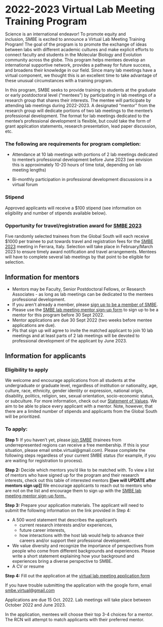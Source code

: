 <nav class="navbar navbar-default navbar-fixed-top navbar-custom">
<div class="container-fluid">
<div id="main-navbar" class="collapse navbar-collapse">

<span style="font-size: 2rem; font-weight: bold; letter-spacing: 0px;">2022-2023 Virtual Lab Meeting Training Program</span>

</div>
</div>
</nav>
<div class="container" role="main">
<div class="row">
<div class="col-lg-8 col-lg-offset-2 col-md-10 col-md-offset-1">
<p class="p1">Science is an international endeavor! To promote equity and inclusion, SMBE is excited to announce a Virtual Lab Meeting Training Program! The goal of the program is to promote the exchange of ideas between labs with different academic cultures and make explicit efforts to connect faculty and students in the Molecular Biology and Evolution community across the globe. This program helps mentees develop an international supportive network, provides a pathway for future success, and broadens their knowledge in our field. Since many lab meetings have a virtual component, we thought this is an excellent time to take advantage of these unusual circumstances with a training program.</p>
In this program, SMBE seeks to provide training to students at the graduate or early postdoctoral level (“mentees”) by participating in lab meetings of a research group that shares their interests. The mentee will participate by attending lab meetings during 2022-2023. A designated “mentor” from the research group will dedicate portions of two lab meetings to the mentee’s professional development. The format for lab meetings dedicated to the mentee’s professional development is flexible, but could take the form of grant application statements, research presentation, lead paper discussion, etc.
<h3 id="the-following-are-requirements-for-program-completion">The following are requirements for program completion:</h3>
<ul>
 	<li>Attendance at 10 lab meetings with portions of 2 lab meetings dedicated to mentee’s professional development before June 2023 (we envision this is approximately 10-20 hours of time total, depending on lab meeting lengths)</li>
 	<li>
<p class="p1">Bi-monthly participation in professional development discussions in a virtual forum</p>
</li>
</ul>
<h3 id="stipend">Stipend</h3>
Approved applicants will receive a $100 stipend (see information on eligibility and number of stipends available below).
<h3 class="p1">Opportunity for travel/registration award for <a href="https://www.smbe.org/smbe/MEETINGS/SMBE2023.aspx" target="_blank" rel="noopener">SMBE 2023</a></h3>
<p class="p1">Five randomly selected trainees from the Global South will each receive $1000 per trainee to put towards travel and registration fees for the <a href="https://www.smbe.org/smbe/MEETINGS/SMBE2023.aspx" target="_blank" rel="noopener">SMBE 2023</a> meeting in Ferrara, Italy. Selection will take place in February/March 2023 to ensure timely award notification and travel arrangements. Mentees will have to complete several lab meetings by that point to be eligible for selection.</p>

<h2 id="information-for-mentors">Information for mentors</h2>
<ul>
 	<li>Mentors may be Faculty, Senior Postdoctoral Fellows, or Research Associates - as long as lab meetings can be dedicated to the mentees professional development.</li>
 	<li>If you aren't already a member, please <a href="https://www.smbe.org/smbe/MEMBERSHIP.aspx" target="_blank" rel="noopener">sign up to be a member of SMBE</a>.</li>
 	<li>Please use the <a href="https://forms.gle/RyZMbNrco1iv3imt8" target="_blank" rel="noopener">SMBE lab meeting mentor sign-up form</a> to sign up to be a mentor for this program before 30 Sept 2022.</li>
 	<li>Mentor applications are due 30 Sept 2022 (two weeks before mentee applications are due).</li>
 	<li>PIs that sign up will agree to invite the matched applicant to join 10 lab meetings and at least parts of 2 lab meetings will be devoted to professional development of the applicant by June 2023.</li>
</ul>
<h2 id="information-for-applicants">Information for applicants</h2>
<h3 id="eligibility-to-apply">Eligibility to apply</h3>
We welcome and encourage applications from all students at the undergraduate or graduate level, regardless of institution or nationality, age, culture, race, ethnicity, gender identity or expression, national origin, disability, politics, religion, sex, sexual orientation, socio-economic status, or subculture. For more information, check out our <a href="http://www.smbe.org/smbe/ABOUT/ValueStatement.aspx" target="_blank" rel="noopener">Statement of Values</a>. We aim to be able to place every applicant with a mentor. Note, however, that there are a limited number of stipends and applicants from the Global South will be prioritized.
<h3 id="to-apply">To apply:</h3>
<strong>Step 1:</strong> If you haven’t yet, please <a href="https://www.smbe.org/smbe/MEMBERSHIP.aspx" target="_blank" rel="noopener">join SMBE</a> (trainees from underrepresented regions can receive a free membership. If this is your situation, please email smbe.virtual@gmail.com). Please complete the following steps regardless of your current SMBE status (for example, if you are waiting for registration to process).

<strong>Step 2:</strong> Decide which mentors you’d like to be matched with. To view a list of mentors who have signed up for the program and their research interests, check out this table of interested mentors <strong>[[we will UPDATE after mentors sign up]] </strong>We encourage applicants to reach out to mentors who are not on the list and encourage them to sign up with the <a href="https://forms.gle/RyZMbNrco1iv3imt8" target="_blank" rel="noopener">SMBE lab meeting mentor sign-up form. </a>

<strong>Step 3:</strong> Prepare your application materials. The applicant will need to submit the following information on the link provided in Step 4:
<ul>
 	<li>A 500 word statement that describes the applicant’s
<ul>
 	<li>current research interests and/or experiences,</li>
 	<li>future career interests,</li>
 	<li>how interactions with the host lab would help to advance their careers and/or support their professional development.</li>
</ul>
</li>
 	<li>We value diversity and recognize the importance of perspectives from people who come from different backgrounds and experiences. Please write a short statement explaining how your background and experiences bring a diverse perspective to SMBE.</li>
 	<li>A CV or resume</li>
</ul>
<strong>Step 4:</strong> Fill out the application at the <a href="https://forms.gle/QRWEYmtySQLvMFBX8" target="_blank" rel="noopener">virtual lab meeting application form</a>

If you have trouble submitting the application with the google form, email smbe.virtual@gmail.com

Applications are due 15 Oct. 2022. Lab meetings will take place between October 2022 and June 2023.

In the application, mentees will choose their top 3-4 choices for a mentor. The RCN will attempt to match applicants with their preferred mentor.

</div>
</div>
</div>

